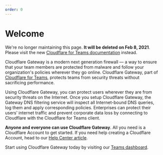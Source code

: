 ```yaml
---
order: 0
---
```


# Welcome

<Aside type='warning' header='⚠️ THIS PAGE IS OUTDATED'>

We're no longer maintaining this page. **It will be deleted on Feb 8, 2021**. Please visit the new [Cloudflare for Teams documentation](https://secret.wiki/cloudflare-one/teams-docs-changes) instead.

</Aside>

Cloudflare Gateway is a modern next generation firewall — a way to ensure that your team members are protected from malware and follow your organization's policies wherever they go online. Cloudflare Gateway, part of [Cloudflare for Teams](https://www.cloudflare.com/teams-home/), protects teams from security threats without sacrificing performance.

Using Cloudflare Gateway, you can protect users wherever they are from security threats on the Internet. Once you setup Cloudflare Gateway, the Gateway DNS filtering service will inspect all Internet-bound DNS queries, log them and apply corresponding policies. Enterprises can protect their users’ internet traffic and prevent corporate data loss by connecting to Cloudflare with the Cloudflare for Teams client.

**Anyone and everyone can use Cloudflare Gateway**. All you need is a Cloudflare Account to get started. If you need help creating a Cloudflare Account, head to our [Help Center article](https://support.cloudflare.com/hc/articles/360027989951).

Start using Cloudflare Gateway today by visiting our [Teams dashboard](https://dash.teams.cloudflare.com).